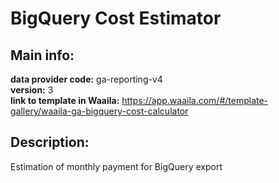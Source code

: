 # BigQuery Cost Estimator  
## Main info:  
**data provider code:** ga-reporting-v4  
**version:** 3  
**link to template in Waaila:** https://app.waaila.com/#/template-gallery/waaila-ga-bigquery-cost-calculator  
## Description:  
Estimation of monthly payment for BigQuery export  
